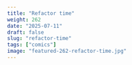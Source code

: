 ```yaml
---
title: "Refactor time"
weight: 262
date: "2025-07-11"
draft: false
slug: "refactor-time"
tags: ["comics"]
image: "featured-262-refactor-time.jpg"
---
```

